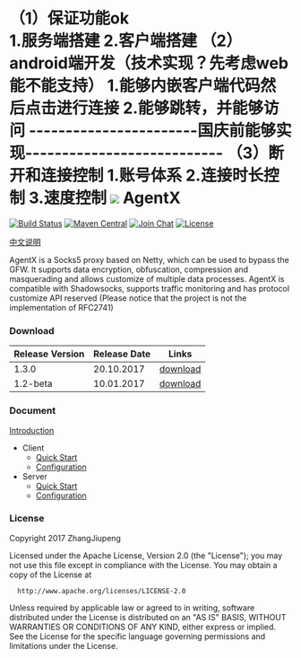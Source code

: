 （1）保证功能ok       
        1.服务端搭建
        2.客户端搭建 
（2）android端开发（技术实现？先考虑web能不能支持）
        1.能够内嵌客户端代码然后点击进行连接
        2.能够跳转，并能够访问
 -----------------------国庆前能够实现---------------------------
（3）断开和连接控制
        1.账号体系
        2.连接时长控制
        3.速度控制
 [![](http://7xp1jv.com1.z0.glb.clouddn.com/agentx-logo.png?imageView2/2/w/48)](http://agentx.zhangjiupeng.com) AgentX
 ============
 
 [![Build Status](https://travis-ci.org/ZhangJiupeng/AgentX.svg?branch=master)](https://travis-ci.org/ZhangJiupeng/AgentX)
 [![Maven Central](https://maven-badges.herokuapp.com/maven-central/cc.agentx/agentx/badge.svg)](https://maven-badges.herokuapp.com/maven-central/cc.agentx/agentx)
 [![Join Chat](https://badges.gitter.im/Join%20Chat.svg)](https://gitter.im/shadowsocks-java/Lobby?utm_source=share-link&utm_medium=link&utm_campaign=share-link)
 [![License](https://img.shields.io/badge/license-Apache%202-4EB1BA.svg)](https://www.apache.org/licenses/LICENSE-2.0.html)
 
 [中文说明](https://github.com/ZhangJiupeng/AgentX/wiki/简介)
 
 AgentX is a Socks5 proxy based on Netty, which can be used to bypass the GFW. It supports data encryption, obfuscation, compression and masquerading and allows customize of multiple data processes. AgentX is compatible with Shadowsocks, supports traffic monitoring and has protocol customize API reserved (Please notice that the project is not the implementation of RFC2741)
 
 ### Download
 Release Version | Release Date | Links
 -- | -- | --
 1.3.0 | 20.10.2017 | [download](https://github.com/ZhangJiupeng/AgentX/releases/tag/v1.3.0)
 1.2-beta | 10.01.2017 | [download](https://github.com/ZhangJiupeng/AgentX/releases/tag/v1.2-beta)
 
 
 ### Document
 [Introduction](https://github.com/ZhangJiupeng/AgentX/wiki/Introduction)
 * Client
   * [Quick Start](https://github.com/ZhangJiupeng/AgentX/wiki/Quick-Start-Client)
   * [Configuration](https://github.com/ZhangJiupeng/AgentX/wiki/Configuration-Client)
 * Server
   * [Quick Start](https://github.com/ZhangJiupeng/AgentX/wiki/Quick-Start-Server)
   * [Configuration](https://github.com/ZhangJiupeng/AgentX/wiki/Configuration-Server)
 
 ### License
 Copyright 2017 ZhangJiupeng
 
 Licensed under the Apache License, Version 2.0 (the "License");
 you may not use this file except in compliance with the License.
 You may obtain a copy of the License at
 
      http://www.apache.org/licenses/LICENSE-2.0
 
 Unless required by applicable law or agreed to in writing, software
 distributed under the License is distributed on an "AS IS" BASIS,
 WITHOUT WARRANTIES OR CONDITIONS OF ANY KIND, either express or implied.
 See the License for the specific language governing permissions and
 limitations under the License.

